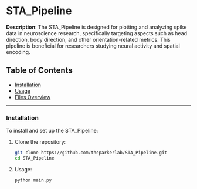 # STA_Pipeline

**Description**: The STA_Pipeline is designed for plotting and analyzing spike data in neuroscience research, specifically targeting aspects such as head direction, body direction, and other orientation-related metrics. This pipeline is beneficial for researchers studying neural activity and spatial encoding.

## Table of Contents

- [Installation](#installation)
- [Usage](#usage)
- [Files Overview](#files-overview)

---

### Installation

To install and set up the STA_Pipeline:

1. Clone the repository:
   ```bash
   git clone https://github.com/theparkerlab/STA_Pipeline.git
   cd STA_Pipeline

2. Usage:
   ```bash
   python main.py
